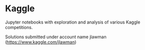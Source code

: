 # Kaggle
Jupyter notebooks with exploration and analysis of various Kaggle competitions.

Solutions submitted under account name jlawman (https://www.kaggle.com/jlawman)
